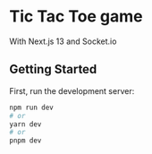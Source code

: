 # Tic Tac Toe game
With Next.js 13 and Socket.io

## Getting Started

First, run the development server:

```bash
npm run dev
# or
yarn dev
# or
pnpm dev
```
